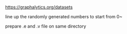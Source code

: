 https://graphalytics.org/datasets

line up the randomly generated numbers to start from 0~

prepare .e and .v file on same directory

